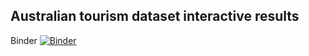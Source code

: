 ## Australian tourism dataset interactive results
Binder 
[![Binder](https://mybinder.org/badge_logo.svg)](https://mybinder.org/v2/gh/mahsaashouri/test/main?urlpath=rstudio)
